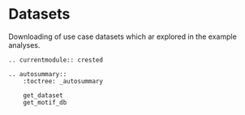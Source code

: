 # Datasets

Downloading of use case datasets which ar explored in the example analyses.

```{eval-rst}
.. currentmodule:: crested
```

```{eval-rst}
.. autosummary::
    :toctree: _autosummary

    get_dataset
    get_motif_db
```
